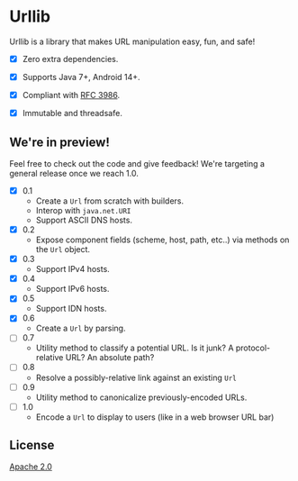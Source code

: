 # Urllib

Urllib is a library that makes URL manipulation easy, fun, and safe!

- [x] Zero extra dependencies.
- [x] Supports Java 7+, Android 14+.
- [x] Compliant with [RFC 3986](https://tools.ietf.org/html/rfc3986).
- [x] Immutable and threadsafe.


## We're in preview!

Feel free to check out the code and give feedback! We're targeting a general release
once we reach 1.0. 


- [x] 0.1
  - Create a `Url` from scratch with builders.
  - Interop with `java.net.URI`
  - Support ASCII DNS hosts.
- [x] 0.2
  - Expose component fields (scheme, host, path, etc..) via methods on the `Url` object.
- [x] 0.3
  - Support IPv4 hosts.
- [x] 0.4
  - Support IPv6 hosts.
- [x] 0.5
  - Support IDN hosts.
- [x] 0.6
  - Create a `Url` by parsing.
- [ ] 0.7
  - Utility method to classify a potential URL. Is it junk? A protocol-relative URL? An absolute path?
- [ ] 0.8
  - Resolve a possibly-relative link against an existing `Url` 
- [ ] 0.9
  - Utility method to canonicalize previously-encoded URLs.
- [ ] 1.0
  - Encode a `Url` to display to users (like in a web browser URL bar)
  
## License
[Apache 2.0](https://www.apache.org/licenses/LICENSE-2.0)
